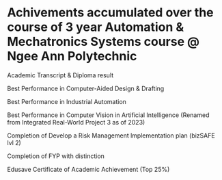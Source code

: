 # **Achivements accumulated over the course of 3 year Automation & Mechatronics Systems course @ Ngee Ann Polytechnic**

Academic Transcript & Diploma result

Best Performance in Computer-Aided Design & Drafting

Best Performance in Industrial Automation

Best Performance in Computer Vision in Artificial Intelligence (Renamed from Integrated Real-World Project 3 as of 2023)

Completion of Develop a Risk Management lmplementation plan (bizSAFE lvl 2)

Completion of FYP with distinction

Edusave Certificate of Academic Achievement (Top 25%) 
